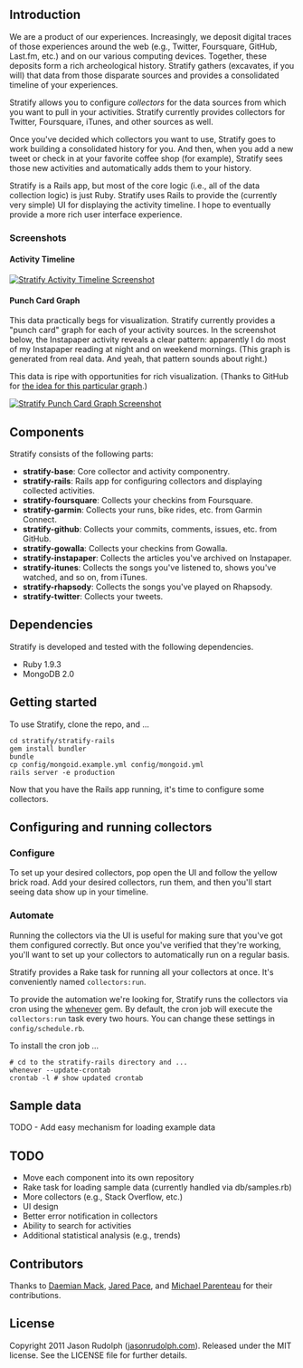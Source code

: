 ## Introduction

We are a product of our experiences. Increasingly, we deposit digital traces
of those experiences around the web (e.g., Twitter, Foursquare, GitHub, Last.fm,
etc.) and on our various computing devices. Together, these deposits form a
rich archeological history. Stratify gathers (excavates, if you will) that
data from those disparate sources and provides a consolidated timeline of
your experiences.

Stratify allows you to configure *collectors* for the data sources from which
you want to pull in your activities.  Stratify currently provides collectors
for Twitter, Foursquare, iTunes, and other sources as well.

Once you've decided which collectors you want to use, Stratify goes to work
building a consolidated history for you. And then, when you add a new tweet
or check in at your favorite coffee shop (for example), Stratify sees those
new activities and automatically adds them to your history.

Stratify is a Rails app, but most of the core logic (i.e., all of the data
collection logic) is just Ruby. Stratify uses Rails to provide the (currently
very simple) UI for displaying the activity timeline. I hope to eventually
provide a more rich user interface experience.

### Screenshots

#### Activity Timeline


[![Stratify Activity Timeline  Screenshot](https://img.skitch.com/20120818-83unkntjigdmg6iews2c7ujffe.medium.jpg)](https://skitch.com/jasonrudolph/epcex/stratify-screenshot-circa-august-2012 "Stratify Activity Timeline Screenshot")

#### Punch Card Graph

This data practically begs for visualization.  Stratify currently provides a "punch card" graph for each of your activity sources. In the screenshot below, the Instapaper activity reveals a clear pattern: apparently I do most of my Instapaper reading at night and on weekend mornings. (This graph is generated from real data. And yeah, that pattern sounds about right.)

This data is ripe with opportunities for rich visualization.  (Thanks to GitHub for [the idea for this particular graph](https://github.com/jasonrudolph/stratify/graphs/punch_card).)

[![Stratify Punch Card Graph Screenshot](https://img.skitch.com/20110702-jmu63tjdtd3628rs1wuc8i8mh5.medium.jpg)](https://skitch.com/jasonrudolph/f85he/stratify-punch-card-graph-screenshot "Stratify Punch Card Graph Screenshot")

## Components

Stratify consists of the following parts:

* **stratify-base**: Core collector and activity componentry.
* **stratify-rails**: Rails app for configuring collectors and displaying collected activities.
* **stratify-foursquare**: Collects your checkins from Foursquare.
* **stratify-garmin**: Collects your runs, bike rides, etc. from Garmin Connect.
* **stratify-github**: Collects your commits, comments, issues, etc. from GitHub.
* **stratify-gowalla**: Collects your checkins from Gowalla.
* **stratify-instapaper**: Collects the articles you've archived on Instapaper.
* **stratify-itunes**: Collects the songs you've listened to, shows you've watched, and so on, from iTunes.
* **stratify-rhapsody**: Collects the songs you've played on Rhapsody.
* **stratify-twitter**: Collects your tweets.


## Dependencies

Stratify is developed and tested with the following dependencies.

* Ruby 1.9.3
* MongoDB 2.0


## Getting started

To use Stratify, clone the repo, and ...

    cd stratify/stratify-rails
    gem install bundler
    bundle
    cp config/mongoid.example.yml config/mongoid.yml
    rails server -e production

Now that you have the Rails app running, it's time to configure some collectors.


## Configuring and running collectors

### Configure

To set up your desired collectors, pop open the UI and follow the yellow brick road.  Add your desired collectors, run them, and then you'll start seeing data show up in your timeline.

### Automate

Running the collectors via the UI is useful for making sure that you've got them configured correctly.  But once you've verified that they're working, you'll want to set up your collectors to automatically run on a regular basis.

Stratify provides a Rake task for running all your collectors at once.  It's conveniently named `collectors:run`.

To provide the automation we're looking for, Stratify runs the collectors via cron using the [whenever](http://github.com/javan/whenever) gem.  By default, the cron job will execute the `collectors:run` task every two hours.  You can change these settings in `config/schedule.rb`.

To install the cron job ...

    # cd to the stratify-rails directory and ...
    whenever --update-crontab
    crontab -l # show updated crontab


## Sample data

TODO - Add easy mechanism for loading example data


## TODO

* Move each component into its own repository
* Rake task for loading sample data (currently handled via db/samples.rb)
* More collectors (e.g., Stack Overflow, etc.)
* UI design
* Better error notification in collectors
* Ability to search for activities
* Additional statistical analysis (e.g., trends)


## Contributors

Thanks to [Daemian Mack](http://github.com/daemianmack), [Jared Pace](http://github.com/jdpace), and [Michael Parenteau](http://github.com/michaelparenteau) for their contributions.

## License

Copyright 2011 Jason Rudolph ([jasonrudolph.com](http://jasonrudolph.com)). Released under the MIT license. See the LICENSE file for further details.
